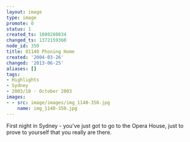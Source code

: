 ```yaml
---
layout: image
type: image
promote: 0
status: 1
created_ts: 1080280834
changed_ts: 1372159360
node_id: 350
title: 01140 Phoning Home
created: '2004-03-26'
changed: '2013-06-25'
aliases: []
tags:
- Highlights
- Sydney
- 2003/10 - October 2003
images:
- - src: image/images/img_1140-350.jpg
    name: img_1140-350.jpg
---
```

First night in Sydney - you've just got to go to the Opera House, just to prove to yourself that you really are there. 

